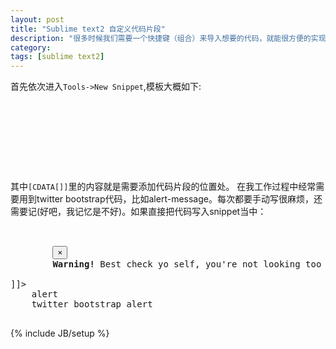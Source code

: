 ```yaml
---
layout: post
title: "Sublime text2 自定义代码片段"
description: "很多时候我们需要一个快捷键（组合）来导入想要的代码，就能很方便的实现一个片段功能，这存在于很多大型IDE中。其实，sublime text2也支持哦"
category: 
tags: [sublime text2]
---
```

首先依次进入`Tools->New Snippet`,模板大概如下:

<pre class="prettyprint linenums">
<snippet>
	<content><![CDATA[
Hello, ${1:this} is a ${2:snippet}.
]]></content>
	<!-- Optional: Set a tabTrigger to define how to trigger the snippet -->
	<!-- <tabTrigger>hello</tabTrigger> -->
	<!-- Optional: Set a scope to limit where the snippet will trigger -->
	<!-- <scope>source.python</scope> -->
</snippet>
</pre>

其中`[CDATA[]]`里的内容就是需要添加代码片段的位置处。
在我工作过程中经常需要用到twitter bootstrap代码，比如alert-message。每次都要手动写很麻烦，还需要记(好吧，我记忆是不好)。如果直接把代码写入snippet当中：

<pre class="prettyprint linenums">
<snippet>
	<content><![CDATA[
    <div class="alert alert-">
	    <button type="button" class="close" data-dismiss="alert">&times;</button>
	    <strong>Warning!</strong> Best check yo self, you're not looking too good.
    </div>
]]></content>
	<tabTrigger>alert</tabTrigger>
	<description>twitter bootstrap alert</description>
</snippet>
</pre>

{% include JB/setup %}
